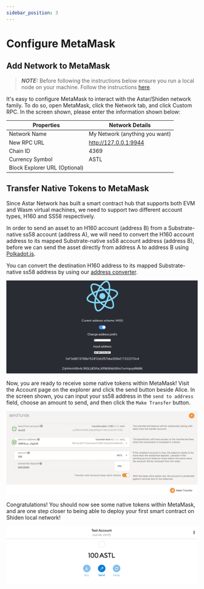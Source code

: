 ```yaml
---
sidebar_position: 3
---
```


# Configure MetaMask

## Add Network to MetaMask

 >**_NOTE:_** Before  following the instructions below ensure you run a local node on your machine. Follow the instructions [here](https://docs.astar.network/docs/build/build-on-layer-1/environment/local-network/#run-the-local-network).

It's easy to configure MetaMask to interact with the Astar/Shiden network family. To do so, open MetaMask, click the Network tab, and click Custom RPC. In the screen shown, please enter the information shown below:

| Properties                    | Network Details                |
| ----------------------------- | ------------------------------ |
| Network Name                  | My Network (anything you want) |
| New RPC URL                   | http://127.0.0.1:9944          |
| Chain ID                      | 4369                           |
| Currency Symbol               | ASTL                           |
| Block Explorer URL (Optional) |                                |

## Transfer Native Tokens to MetaMask

Since Astar Network has built a smart contract hub that supports both EVM and Wasm virtual machines, we need to support two different account types, H160 and SS58 respectively.

In order to send an asset to an H160 account (address B) from a Substrate-native ss58 account (address A), we will need to convert the H160 account address to its mapped Substrate-native ss58 account address (address B), before we can send the asset directly from address A to address B using [Polkadot.js](https://polkadot.js.org/apps/).

You can convert the destination H160 address to its mapped Substrate-native ss58 address by using our [address converter](https://hoonsubin.github.io/evm-substrate-address-converter/).
    
![Untitled](img/10.png)

Now, you are ready to receive some native tokens within MetaMask! Visit the Account page on the explorer and click the send button beside Alice. In the screen shown, you can input your ss58 address in the `send to address` field, choose an amount to send, and then click the `Make Transfer` button.

![4](img/4.png)

Congratulations!  You should now see some native tokens within MetaMask, and are one step closer to being able to deploy your first smart contract on Shiden local network!

![5](img/5.png)
